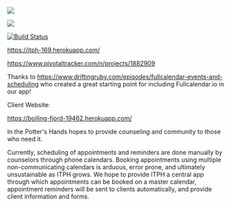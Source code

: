 <a href="https://codeclimate.com/github/msmith3/ITPH"><img src="https://codeclimate.com/github/msmith3/ITPH/badges/gpa.svg" /></a>

<a href="https://codeclimate.com/github/msmith3/ITPH/coverage"><img src="https://codeclimate.com/github/msmith3/ITPH/badges/coverage.svg" /></a>

[![Build Status](https://travis-ci.org/msmith3/ITPH.svg?branch=master)](https://travis-ci.org/msmith3/ITPH)

https://itph-169.herokuapp.com/

https://www.pivotaltracker.com/n/projects/1882909

Thanks to https://www.driftingruby.com/episodes/fullcalendar-events-and-scheduling who created a great starting point for including Fullcalendar.io in our app!

Client Website:

https://boiling-fjord-19462.herokuapp.com/

In the Potter's Hands hopes to provide counseling and community to those who need it.

Currently, scheduling of appointments and reminders are done manually by counselors through phone calendars. Booking appointments using multiple non-communicating calendars is arduous, error prone, and ultimately unsustainable as ITPH grows. We hope to provide ITPH a central app through which appointments can be booked on a master calendar, appointment reminders will be sent to clients automatically, and provide client information and forms.
